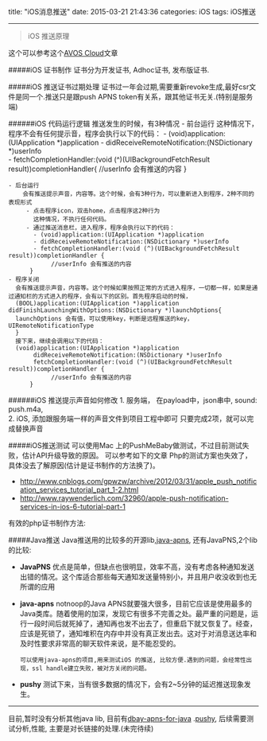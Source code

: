title: "iOS消息推送"
date: 2015-03-21 21:43:36
categories: iOS
tags: iOS推送

---

> iOS 推送原理

这个可以参考这个[AVOS Cloud](https://blog.leancloud.cn/1163/)文章

#####iOS 证书制作
	证书分为开发证书, Adhoc证书, 发布版证书.

#####iOS 推送证书过期处理
	证书过一年会过期,需要重新revoke生成,最好csr文件是同一个.推送只是跟push APNS token有关系，跟其他证书无关.(特别是服务端)

######iOS 代码运行逻辑
	推送发生的时候，有3种情况
	- 前台运行
	  这种情况下，程序不会有任何提示音，程序会执行以下的代码：
			  - (void)application:(UIApplication *)application 
			  - didReceiveRemoteNotification:(NSDictionary *)userInfo  
			  - fetchCompletionHandler:(void (^)(UIBackgroundFetchResult result))completionHandler{
	             //userInfo 会有推送的内容
             }

	- 后台运行
		会有推送提示声音，内容等。这个时候，会有3种行为，可以重新进入到程序，2种不同的表现形式
		 - 点击程序icon，双击home，点击程序这2种行为
		   这种情况，不执行任何代码。
		 - 通过推送消息栏，进入程序，程序会执行以下的代码：
		   - (void)application:(UIApplication *)application 
		   - didReceiveRemoteNotification:(NSDictionary *)userInfo 
		   - fetchCompletionHandler:(void (^)(UIBackgroundFetchResult result))completionHandler {
				//userInfo 会有推送的内容
		  }
	- 程序关闭
	  会有推送提示声音，内容等。这个时候如果按照正常的方式进入程序，一切都一样，如果是通过通知栏的方式进入的程序，会有以下的区别。首先程序启动的时候，
	  (BOOL)application:(UIApplication *)application didFinishLaunchingWithOptions:(NSDictionary *)launchOptions{
	  launchOptions 会有值，可以使用key，判断是远程推送的key，UIRemoteNotificationType
	  }
	  接下来，继续会调用以下的代码：
	  (void)application:(UIApplication *)application 
		   didReceiveRemoteNotification:(NSDictionary *)userInfo 
		   fetchCompletionHandler:(void (^)(UIBackgroundFetchResult result))completionHandler {
				//userInfo 会有推送的内容
		  }
	  
######iOS 推送提示声音如何修改
	 1. 服务端， 在payload中，json串中,  sound: push.m4a,  
	 2. iOS, 添加跟服务端一样的声音文件到项目工程中即可
	 只要完成2项，就可以完成替换声音

#####iOS推送测试
	可以使用Mac 上的PushMeBaby做测试，不过目前测试失败，估计API升级导致的原因。
可以参考如下的文章
	 Php的测试方案也失效了，具体没去了解原因(估计是证书制作的方法换了)。

 - http://www.cnblogs.com/gpwzw/archive/2012/03/31/apple_push_notification_services_tutorial_part_1-2.html
 - http://www.raywenderlich.com/32960/apple-push-notification-services-in-ios-6-tutorial-part-1
 
有效的php证书制作方法:

#####Java推送
Java推送用的比较多的开源lib,[java-apns](https://github.com/notnoop/java-apns), 还有JavaPNS,2个lib的比较:

 -  **JavaPNS** 
		 优点是简单，但缺点也很明显，效率不高，没有考虑各种通知发送出错的情况。这个库适合那些每天通知发送量特别小，并且用户收没收到也无所谓的应用
 - **java-apns**
      notnoop的Java APNS就要强大很多，目前它应该是使用最多的Java类库。随着使用的加深，发现它有很多不完善之处。最严重的问题是，运行一段时间后就死掉了，通知再也发不出去了，但重启下就又恢复了。经查，应该是死锁了，通知堆积在内存中并没有真正发出去。这对于对消息送达率和及时性要求非常高的聊天软件来说，是不能忍受的。
      
       可以使用java-apns的项目,用来测试iOS 的推送, 比较方便.遇到的问题，会经常性出现，ssl handle建立失败，被对方关闭的问题。
 - **pushy**
     测试下来，当有很多数据的情况下，会有2~5分钟的延迟推送现象发生。

----------

目前,暂时没有分析其他java lib, 目前有[dbay-apns-for-java](https://github.com/RamosLi/dbay-apns-for-java) .[pushy](https://github.com/relayrides/pushy), 后续需要测试分析,性能,
主要是对长链接的处理.(未完待续)

